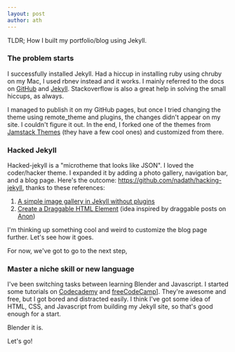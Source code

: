 ```yaml
---
layout: post
author: ath
---
```


TLDR; How I built my portfolio/blog using Jekyll.

### The problem starts

I successfully installed Jekyll. Had a hiccup in installing ruby using chruby on my Mac, I used rbnev instead and it works. I mainly referred to the docs on [GitHub](https://docs.github.com/en/pages/setting-up-a-github-pages-site-with-jekyll/about-github-pages-and-jekyll) and [Jekyll](https://jekyllrb.com/docs/installation/). Stackoverflow is also a great help in solving the small hiccups, as always.

I managed to publish it on my GitHub pages, but once I tried changing the theme using remote_theme and plugins, the changes didn't appear on my site. I couldn't figure it out. In the end, I forked one of the themes from [Jamstack Themes](https://jamstackthemes.dev/ssg/jekyll/) (they have a few cool ones) and customized from there.

### Hacked Jekyll

Hacked-jekyll is a "microtheme that looks like JSON". I loved the coder/hacker theme. I expanded it by adding a photo gallery, navigation bar, and a blog page. Here's the outcome: <https://github.com/nadath/hacking-jekyll>, thanks to these references:
1. [A simple image gallery in Jekyll without plugins](https://dmnfarrell.github.io/software/jekyll-galleries)
2. [Create a Draggable HTML Element](https://www.w3schools.com/howto/howto_js_draggable.asp) (idea inspired by draggable posts on [Anon](http://anon.com.hk))

I'm thinking up something cool and weird to customize the blog page further. Let's see how it goes.

For now, we've got to go to the next step,

### Master a niche skill or new language

I've been switching tasks between learning Blender and Javascript. I started some tutorials on [Codecademy](https://www.codecademy.com/learn) and [freeCodeCamp](https://www.freecodecamp.org)]. They're awesome and free, but I got bored and distracted easily. I think I've got some idea of HTML, CSS, and Javascript from building my Jekyll site, so that's good enough for a start.

Blender it is.

Let's go!






